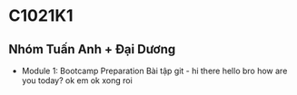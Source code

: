 # C1021K1

## Nhóm Tuấn Anh + Đại Dương

- Module 1: Bootcamp Preparation
Bài tập git - hi there
hello bro
how are you today?
ok em
ok xong roi